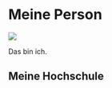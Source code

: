 <!DOCTYP html>
<html lang="de">
<head>
<meta charset="utf-8">
<title>Meine erste Website</title>
</head>
<body>
<h1>Meine Person </h1>
<img src="portrait.jgeg">
<p> Das bin ich.</p>
<h2> Meine Hochschule</h2>
